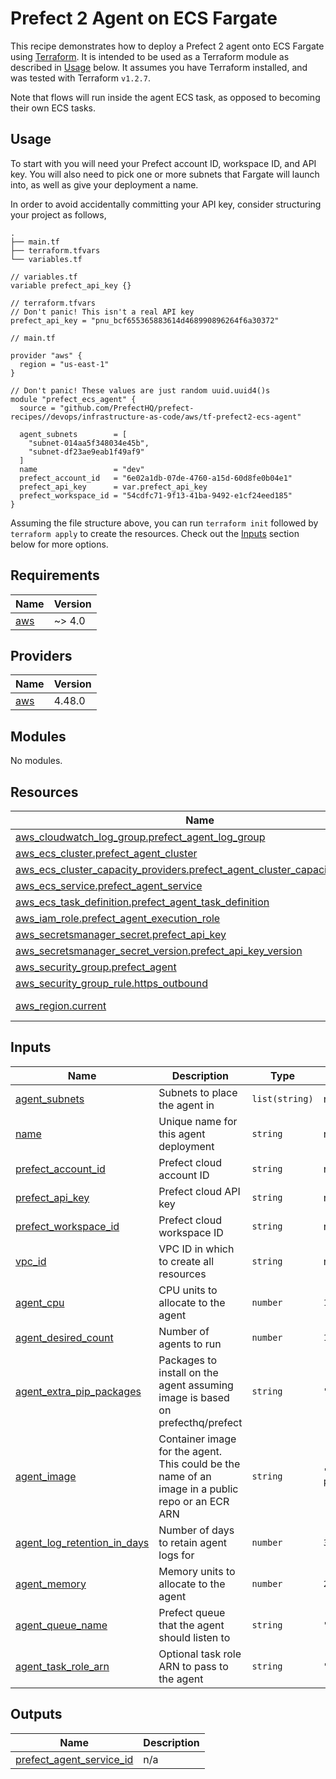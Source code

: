 # Prefect 2 Agent on ECS Fargate

This recipe demonstrates how to deploy a Prefect 2 agent onto ECS Fargate using [Terraform](https://www.terraform.io/). It is intended to be used as a Terraform module as described in [Usage](#usage) below. It assumes you have Terraform installed, and was tested with Terraform `v1.2.7`.

Note that flows will run inside the agent ECS task, as opposed to becoming their own ECS tasks.

## Usage

To start with you will need your Prefect account ID, workspace ID, and API key. You will also need to pick one or more subnets that Fargate will launch into, as well as give your deployment a name.

In order to avoid accidentally committing your API key, consider structuring your project as follows,

```
.
├── main.tf
├── terraform.tfvars
└── variables.tf
```

```hcl
// variables.tf
variable prefect_api_key {}
```

```hcl
// terraform.tfvars
// Don't panic! This isn't a real API key
prefect_api_key = "pnu_bcf655365883614d468990896264f6a30372"
```

```hcl
// main.tf

provider "aws" {
  region = "us-east-1"
}

// Don't panic! These values are just random uuid.uuid4()s
module "prefect_ecs_agent" {
  source = "github.com/PrefectHQ/prefect-recipes//devops/infrastructure-as-code/aws/tf-prefect2-ecs-agent"

  agent_subnets        = [
    "subnet-014aa5f348034e45b",
    "subnet-df23ae9eab1f49af9"
  ]
  name                 = "dev"
  prefect_account_id   = "6e02a1db-07de-4760-a15d-60d8fe0b04e1"
  prefect_api_key      = var.prefect_api_key
  prefect_workspace_id = "54cdfc71-9f13-41ba-9492-e1cf24eed185"
}
```

Assuming the file structure above, you can run `terraform init` followed by `terraform apply` to create the resources. Check out the [Inputs](#inputs) section below for more options.

<!-- BEGIN_TF_DOCS -->
## Requirements

| Name                                                    | Version |
| ------------------------------------------------------- | ------- |
| <a name="requirement_aws"></a> [aws](#requirement\_aws) | ~> 4.0  |

## Providers

| Name                                              | Version |
| ------------------------------------------------- | ------- |
| <a name="provider_aws"></a> [aws](#provider\_aws) | 4.48.0  |

## Modules

No modules.

## Resources

| Name                                                                                                                                                                                      | Type        |
| ----------------------------------------------------------------------------------------------------------------------------------------------------------------------------------------- | ----------- |
| [aws_cloudwatch_log_group.prefect_agent_log_group](https://registry.terraform.io/providers/hashicorp/aws/latest/docs/resources/cloudwatch_log_group)                                      | resource    |
| [aws_ecs_cluster.prefect_agent_cluster](https://registry.terraform.io/providers/hashicorp/aws/latest/docs/resources/ecs_cluster)                                                          | resource    |
| [aws_ecs_cluster_capacity_providers.prefect_agent_cluster_capacity_providers](https://registry.terraform.io/providers/hashicorp/aws/latest/docs/resources/ecs_cluster_capacity_providers) | resource    |
| [aws_ecs_service.prefect_agent_service](https://registry.terraform.io/providers/hashicorp/aws/latest/docs/resources/ecs_service)                                                          | resource    |
| [aws_ecs_task_definition.prefect_agent_task_definition](https://registry.terraform.io/providers/hashicorp/aws/latest/docs/resources/ecs_task_definition)                                  | resource    |
| [aws_iam_role.prefect_agent_execution_role](https://registry.terraform.io/providers/hashicorp/aws/latest/docs/resources/iam_role)                                                         | resource    |
| [aws_secretsmanager_secret.prefect_api_key](https://registry.terraform.io/providers/hashicorp/aws/latest/docs/resources/secretsmanager_secret)                                            | resource    |
| [aws_secretsmanager_secret_version.prefect_api_key_version](https://registry.terraform.io/providers/hashicorp/aws/latest/docs/resources/secretsmanager_secret_version)                    | resource    |
| [aws_security_group.prefect_agent](https://registry.terraform.io/providers/hashicorp/aws/latest/docs/resources/security_group)                                                            | resource    |
| [aws_security_group_rule.https_outbound](https://registry.terraform.io/providers/hashicorp/aws/latest/docs/resources/security_group_rule)                                                 | resource    |
| [aws_region.current](https://registry.terraform.io/providers/hashicorp/aws/latest/docs/data-sources/region)                                                                               | data source |

## Inputs

| Name                                                                                                                        | Description                                                                                      | Type           | Default                            | Required |
| --------------------------------------------------------------------------------------------------------------------------- | ------------------------------------------------------------------------------------------------ | -------------- | ---------------------------------- | :------: |
| <a name="input_agent_subnets"></a> [agent\_subnets](#input\_agent\_subnets)                                                 | Subnets to place the agent in                                                                    | `list(string)` | n/a                                |   yes    |
| <a name="input_name"></a> [name](#input\_name)                                                                              | Unique name for this agent deployment                                                            | `string`       | n/a                                |   yes    |
| <a name="input_prefect_account_id"></a> [prefect\_account\_id](#input\_prefect\_account\_id)                                | Prefect cloud account ID                                                                         | `string`       | n/a                                |   yes    |
| <a name="input_prefect_api_key"></a> [prefect\_api\_key](#input\_prefect\_api\_key)                                         | Prefect cloud API key                                                                            | `string`       | n/a                                |   yes    |
| <a name="input_prefect_workspace_id"></a> [prefect\_workspace\_id](#input\_prefect\_workspace\_id)                          | Prefect cloud workspace ID                                                                       | `string`       | n/a                                |   yes    |
| <a name="input_vpc_id"></a> [vpc\_id](#input\_vpc\_id)                                                                      | VPC ID in which to create all resources                                                          | `string`       | n/a                                |   yes    |
| <a name="input_agent_cpu"></a> [agent\_cpu](#input\_agent\_cpu)                                                             | CPU units to allocate to the agent                                                               | `number`       | `1024`                             |    no    |
| <a name="input_agent_desired_count"></a> [agent\_desired\_count](#input\_agent\_desired\_count)                             | Number of agents to run                                                                          | `number`       | `1`                                |    no    |
| <a name="input_agent_extra_pip_packages"></a> [agent\_extra\_pip\_packages](#input\_agent\_extra\_pip\_packages)            | Packages to install on the agent assuming image is based on prefecthq/prefect                    | `string`       | `"prefect-aws s3fs"`               |    no    |
| <a name="input_agent_image"></a> [agent\_image](#input\_agent\_image)                                                       | Container image for the agent. This could be the name of an image in a public repo or an ECR ARN | `string`       | `"prefecthq/prefect:2-python3.10"` |    no    |
| <a name="input_agent_log_retention_in_days"></a> [agent\_log\_retention\_in\_days](#input\_agent\_log\_retention\_in\_days) | Number of days to retain agent logs for                                                          | `number`       | `30`                               |    no    |
| <a name="input_agent_memory"></a> [agent\_memory](#input\_agent\_memory)                                                    | Memory units to allocate to the agent                                                            | `number`       | `2048`                             |    no    |
| <a name="input_agent_queue_name"></a> [agent\_queue\_name](#input\_agent\_queue\_name)                                      | Prefect queue that the agent should listen to                                                    | `string`       | `"default"`                        |    no    |
| <a name="input_agent_task_role_arn"></a> [agent\_task\_role\_arn](#input\_agent\_task\_role\_arn)                           | Optional task role ARN to pass to the agent                                                      | `string`       | `""`                               |    no    |

## Outputs

| Name                                                                                                               | Description |
| ------------------------------------------------------------------------------------------------------------------ | ----------- |
| <a name="output_prefect_agent_service_id"></a> [prefect\_agent\_service\_id](#output\_prefect\_agent\_service\_id) | n/a         |
<!-- END_TF_DOCS -->